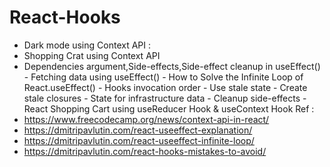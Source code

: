 # React-Hooks

- Dark mode using  Context API : 
- Shopping Crat using Context API
- Dependencies argument,Side-effects,Side-effect cleanup in useEffect()
      - Fetching data using useEffect()
      -  How to Solve the Infinite Loop of React.useEffect()
      -  Hooks invocation order
      -  Use stale state
      -  Create stale closures
      -  State for infrastructure data
      -  Cleanup side-effects
-React Shopping Cart using  useReducer Hook & useContext Hook
 Ref :
 - https://www.freecodecamp.org/news/context-api-in-react/
 - https://dmitripavlutin.com/react-useeffect-explanation/
 - https://dmitripavlutin.com/react-useeffect-infinite-loop/
 - https://dmitripavlutin.com/react-hooks-mistakes-to-avoid/
